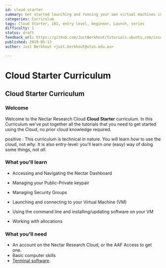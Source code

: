```yaml
---
id: cloud-starter
summary: Get started launching and running your own virtual machines in the Nectar Research Cloud. Learn how easy it is to launch VMs, to connect, to move data and to try something new.
categories: Curriculum
tags: Cloud Starter, 101, entry level, beginner, Launch, series
difficulty: 1
status: draft
feedback_url: https://github.com/JustBerkhout/tutorials.ubuntu.com/issues
published: 2019-05-13
author: Just Berkhout <just.berkhout@utas.edu.au>

---
```


# Cloud Starter Curriculum

## Cloud Starter Curriculum

### Welcome

Welcome to the Nectar Research Cloud **Cloud Starter** curriculum. In this Curriculum we've put together all the tutorials that you need to get started using the Cloud, no prior cloud knowledge required. 

positive
: This curriculum is technical in nature. You will learn *how* to use the cloud, not *why*. It is also entry-level: you'll learn *one* (easy) way of doing some things, not *all*. 

### What you'll learn

- Accessing and Navigating the Nectar Dashboard
- Managing your Public-Private keypair
- Managing Security Groups
- Launching and connecting to your Virtual Machine (VM)
- Using the command line and installing/updating software on your VM

- Working with allocations

### What you'll need

- An account on the Nectar Research Cloud, or the AAF Access to get one. 
- Basic computer skills
- [Terminal software](https://support.ehelp.edu.au/support/solutions/articles/6000223964-terminal-software). 

  

